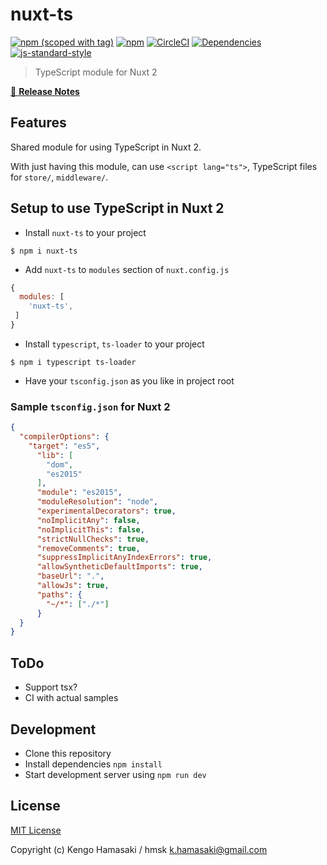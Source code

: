 # nuxt-ts
[![npm (scoped with tag)](https://img.shields.io/npm/v/nuxt-ts/latest.svg?style=flat-square)](https://npmjs.com/package/nuxt-ts)
[![npm](https://img.shields.io/npm/dt/nuxt-ts.svg?style=flat-square)](https://npmjs.com/package/nuxt-ts)
[![CircleCI](https://img.shields.io/circleci/project/github/hmsk/nuxt-ts.svg?style=flat-square)](https://circleci.com/gh/hmsk/nuxt-ts)
[![Dependencies](https://david-dm.org/hmsk/nuxt-ts/status.svg?style=flat-square)](https://david-dm.org/hmsk/nuxt-ts)
[![js-standard-style](https://img.shields.io/badge/code_style-standard-brightgreen.svg?style=flat-square)](http://standardjs.com)

> TypeScript module for Nuxt 2

[📖 **Release Notes**](./CHANGELOG.md)

## Features

Shared module for using TypeScript in Nuxt 2.

With just having this module, can use `<script lang="ts">`, TypeScript files for `store/`, `middleware/`.

## Setup to use TypeScript in Nuxt 2

- Install `nuxt-ts` to your project

```
$ npm i nuxt-ts
```

- Add `nuxt-ts` to `modules` section of `nuxt.config.js`

```js
{
  modules: [
    'nuxt-ts',
 ]
}
```

- Install `typescript`, `ts-loader` to your project

```
$ npm i typescript ts-loader
```

- Have your `tsconfig.json` as you like in project root

### Sample `tsconfig.json` for Nuxt 2

```json
{
  "compilerOptions": {
    "target": "es5",
      "lib": [
        "dom",
        "es2015"
      ],
      "module": "es2015",
      "moduleResolution": "node",
      "experimentalDecorators": true,
      "noImplicitAny": false,
      "noImplicitThis": false,
      "strictNullChecks": true,
      "removeComments": true,
      "suppressImplicitAnyIndexErrors": true,
      "allowSyntheticDefaultImports": true,
      "baseUrl": ".",
      "allowJs": true,
      "paths": {
        "~/*": ["./*"]
      }
  }
}

```

## ToDo

- Support tsx?
- CI with actual samples

## Development

- Clone this repository
- Install dependencies `npm install`
- Start development server using `npm run dev`

## License

[MIT License](./LICENSE)

Copyright (c) Kengo Hamasaki / hmsk <k.hamasaki@gmail.com>
